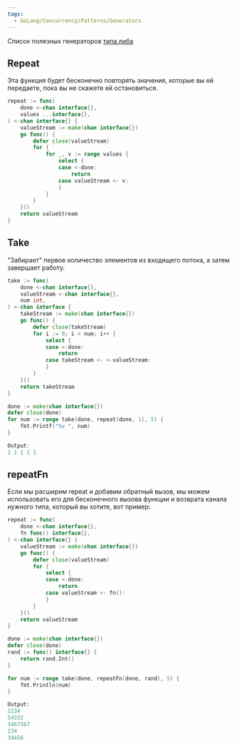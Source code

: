 ```yaml
---
tags:
  - GoLang/Concurrency/Patterns/Generators
---
```


Список полезных генераторов [типа либа](https://github.com/Isotere/iso_stdlib/tree/master/sync/generators)

## Repeat

Эта функция будет бесконечно повторять значения, которые вы ей передаете, пока вы не скажете ей остановиться.

```go
repeat := func(
	done <-chan interface{},
	values ...interface{},
) <-chan interface{} {
	valueStream := make(chan interface{})
	go func() {
		defer close(valueStream)
		for {
			for _, v := range values {
				select {
				case <-done:
					return
				case valueStream <- v:
				}
			}
		}
	}()
	return valueStream
}
```

## Take

"Забирает" первое количество элементов из входящего потока, а затем завершает работу.

```go
take := func(
	done <-chan interface{},
	valueStream <-chan interface{},
	num int,
) <-chan interface {
	takeStream := make(chan interface{})
	go func() {
		defer close(takeStream)
		for i := 0; i < num; i++ {
			select {
			case <-done:
				return
			case takeStream <- <-valueStream:
			}
		}
	}()
	return takeStream
}

done := make(chan interface{})
defer close(done)
for num := range take(done, repeat(done, 1), 5) {
	fmt.Printf("%v ", num)
}

Output:
1 1 1 1 1
```

## repeatFn

Если мы расширим repeat и добавим обратный вызов, мы можем использовать его для бесконечного вызова функции и возврата канала нужного типа, который вы хотите, вот пример:

```go
repeat := func(
	done <-chan interface{},
	fn func() interface{},
) <-chan interface{} {
	valueStream := make(chan interface{})
	go func() {
		defer close(valueStream)
		for {
			select {
			case <-done:
				return
			case valueStream <- fn():	
			}
		}
	}()
	return valueStream
}

done := make(chan interface{})
defer close(done)
rand := func() interface{} {
	return rand.Int()
}

for num := range take(done, repeatFn(done, rand), 5) {
	fmt.Println(num)
}

Output:
1234
54332
3467567
234
34456
```